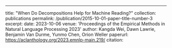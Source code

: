 ---
title: "When Do Decompositions Help for Machine Reading?"
collection: publications
permalink: /publication/2015-10-01-paper-title-number-3
excerpt: 
date: 2023-10-06
venue: 'Proceedings of the Empirical Methods in Natural Language Processing 2023'
author: Kangda Wei, Dawn Lawrie, Benjamin Van Durme, Yunmo Chen, Orion Weller
paperurl: https://aclanthology.org/2023.emnlp-main.219/
citation:
